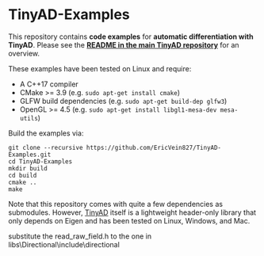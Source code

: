# TinyAD-Examples

This repository contains **code examples** for **automatic differentiation with TinyAD**. Please see the [**README in the main TinyAD repository**](https://github.com/patr-schm/TinyAD) for an overview.

These examples have been tested on Linux and require:
* A C++17 compiler
* CMake >= 3.9 (e.g. `sudo apt-get install cmake`)
* GLFW build dependencies (e.g. `sudo apt-get build-dep glfw3`)
* OpenGL >= 4.5 (e.g. `sudo apt-get install libgl1-mesa-dev mesa-utils`)

Build the examples via:
```
git clone --recursive https://github.com/EricVein827/TinyAD-Examples.git
cd TinyAD-Examples
mkdir build
cd build
cmake ..
make 
```

Note that this repository comes with quite a few dependencies as submodules. However, [TinyAD](https://github.com/patr-schm/TinyAD) itself is a lightweight header-only library that only depends on Eigen and has been tested on Linux, Windows, and Mac.

substitute the read_raw_field.h to the one in libs\Directional\include\directional

